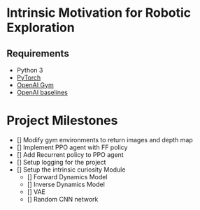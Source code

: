 # Intrinsic Motivation for Robotic Exploration


 ## Requirements

 * Python 3
 * [PyTorch](http://pytorch.org/)
 * [OpenAI Gym](https://github.com/openai/gym)
 * [OpenAI baselines](https://github.com/openai/baselines)

 # Project Milestones
 - [] Modify gym environments to return images and depth map
 - [] Implement PPO agent with FF policy
 - [] Add Recurrent policy to PPO agent
 - [] Setup logging for the project
 - [] Setup the intrinsic curiosity Module
    - [] Forward Dynamics Model
    - [] Inverse Dynamics Model
    - [] VAE
    - [] Random CNN network
